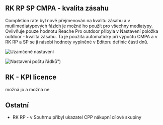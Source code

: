 ﻿---
categories: [fenix]
layout: fenix
---
## RK RP SP CMPA - kvalita zásahu 
Completion rate byl nově přejmenován na kvalitu zásahu a v mutlimediatypových fázích je možné ho použít pro všechny mediatypy. Ovlivňuje pouze hodnotu Reache 
Pro outdoor přibyla v Nastavení položka outdoor - kvalita zásahu. Ta je použita automaticky při výpočtu CMPA a v RK RP a SP se jí násobí hodnoty vyplněné v Editoru definic částí dnů.  

![Uzamčené nastavení]({{site.url}}/data/kvalitazasahuprovse.PNG "xxx")

![Nastavení počtu řádků")]({{site.url}}/data/nastavenikvalityotudoor.PNG "xxx")

## RK - KPI licence
možná jo a možná ne


## Ostatní

<ul>
	<li>RK RP - v Souhrnu přibyl ukazatel CPP nákupní cílové skupiny</li>
	
</ul>








